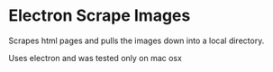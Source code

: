# Electron Scrape Images
Scrapes html pages and pulls the images down into a local directory.

Uses electron and was tested only on mac osx



